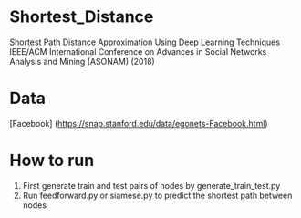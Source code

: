 # Shortest_Distance
Shortest Path Distance Approximation Using Deep Learning Techniques <br />
IEEE/ACM International Conference on Advances in Social Networks Analysis and Mining (ASONAM) (2018)<br />
# Data
[Facebook] (https://snap.stanford.edu/data/egonets-Facebook.html) <br />
# How to run
1) First generate train and test pairs of nodes by generate_train_test.py <br />
2) Run feedforward.py or siamese.py to predict the shortest path between nodes<br />

